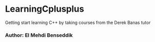 # LearningCplusplus
Getting start learning C++ by taking courses from the Derek Banas tutor

### Author: El Mehdi Benseddik
